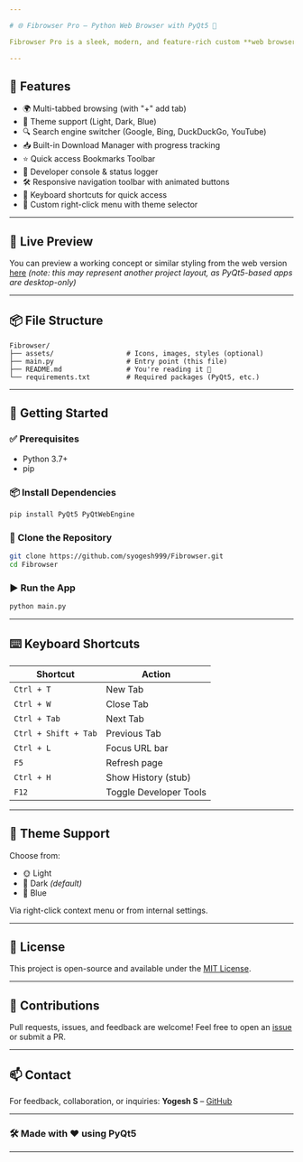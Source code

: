 ```yaml
---

# 🌐 Fibrowser Pro – Python Web Browser with PyQt5 🚀

Fibrowser Pro is a sleek, modern, and feature-rich custom **web browser** built with **Python** and **PyQt5**. It comes packed with smooth animations, multi-tab browsing, theme support, bookmarks, download manager, developer console, and more — all in one clean and responsive UI! 🧠✨

---
```


## 🎯 Features

* 🌍 Multi-tabbed browsing (with "+" add tab)
* 🎨 Theme support (Light, Dark, Blue)
* 🔍 Search engine switcher (Google, Bing, DuckDuckGo, YouTube)
* 📥 Built-in Download Manager with progress tracking
* ⭐ Quick access Bookmarks Toolbar
* 🧰 Developer console & status logger
* 🛠️ Responsive navigation toolbar with animated buttons
* 🔐 Keyboard shortcuts for quick access
* 📁 Custom right-click menu with theme selector

---

## 📸 Live Preview

You can preview a working concept or similar styling from the web version [here](https://syogesh999.github.io/Algo) *(note: this may represent another project layout, as PyQt5-based apps are desktop-only)*

---

## 📦 File Structure

```
Fibrowser/
├── assets/                  # Icons, images, styles (optional)
├── main.py                  # Entry point (this file)
├── README.md                # You're reading it 📘
└── requirements.txt         # Required packages (PyQt5, etc.)
```

---

## 🚀 Getting Started

### ✅ Prerequisites

* Python 3.7+
* pip

### 📦 Install Dependencies

```bash
pip install PyQt5 PyQtWebEngine
```

### 🔄 Clone the Repository

```bash
git clone https://github.com/syogesh999/Fibrowser.git
cd Fibrowser
```

### ▶️ Run the App

```bash
python main.py
```

---

## ⌨️ Keyboard Shortcuts

| Shortcut             | Action                 |
| -------------------- | ---------------------- |
| `Ctrl + T`           | New Tab                |
| `Ctrl + W`           | Close Tab              |
| `Ctrl + Tab`         | Next Tab               |
| `Ctrl + Shift + Tab` | Previous Tab           |
| `Ctrl + L`           | Focus URL bar          |
| `F5`                 | Refresh page           |
| `Ctrl + H`           | Show History (stub)    |
| `F12`                | Toggle Developer Tools |

---

## 🎨 Theme Support

Choose from:

* 🌞 Light
* 🌚 Dark *(default)*
* 🔷 Blue

Via right-click context menu or from internal settings.

---

## 🧾 License

This project is open-source and available under the [MIT License](LICENSE).

---

## 🙌 Contributions

Pull requests, issues, and feedback are welcome! Feel free to open an [issue](https://github.com/syogesh999/Fibrowser/issues) or submit a PR.

---

## 📫 Contact

For feedback, collaboration, or inquiries:
**Yogesh S** – [GitHub](https://github.com/syogesh999)

---

### 🛠️ Made with ❤️ using PyQt5

---

